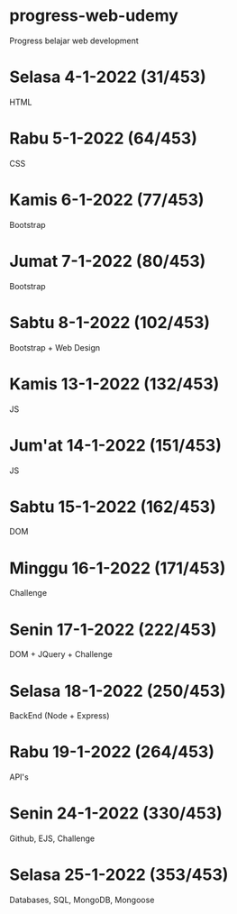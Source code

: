 # progress-web-udemy
Progress belajar web development

# Selasa 4-1-2022 (31/453)
HTML
# Rabu 5-1-2022 (64/453)
CSS
# Kamis 6-1-2022 (77/453)
Bootstrap
# Jumat 7-1-2022 (80/453)
Bootstrap
# Sabtu 8-1-2022 (102/453)
Bootstrap + Web Design
# Kamis 13-1-2022 (132/453)
JS
# Jum'at 14-1-2022 (151/453)
JS
# Sabtu 15-1-2022 (162/453)
DOM
# Minggu 16-1-2022 (171/453)
Challenge
# Senin 17-1-2022 (222/453)
DOM + JQuery + Challenge
# Selasa 18-1-2022 (250/453)
BackEnd (Node + Express)
# Rabu 19-1-2022 (264/453)
API's
# Senin 24-1-2022 (330/453)
Github, EJS, Challenge
# Selasa 25-1-2022 (353/453)
Databases, SQL, MongoDB, Mongoose
